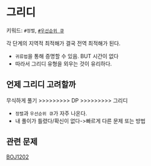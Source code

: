 # 그리디
키워드: `#정렬`, [`#우선순위 큐`](priority_queue.md) </br>

각 단계의 지역적 최적해가 결국 전역 최적해가 된다.
- `귀류법`을 통해 증명할 수 있음. BUT 시간이 없다
- 따라서 그리디 유형을 외우는 것이 유리하다.

## 언제 그리디 고려할까
무식하게 풀기 >>>>>>>>> DP >>>>>>>>> 그리디
- `정렬`과 `우선순위 큐`가 자주 나온다.
- 내 풀이가 틀렸다/확신이 없다->빠르게 다른 문제 또는 방법

## 관련 문제
[BOJ1202](BOJ1202.md)